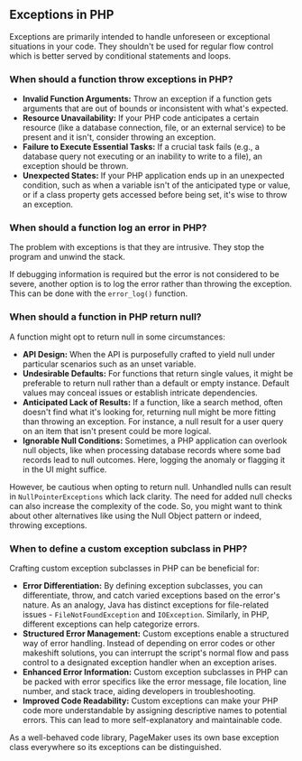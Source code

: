 ## Exceptions in PHP

Exceptions are primarily intended to handle unforeseen or exceptional situations in your code. They shouldn't be used for regular flow control which is better served by conditional statements and loops.

### When should a function throw exceptions in PHP?

* **Invalid Function Arguments:** Throw an exception if a function gets arguments that are out of bounds or inconsistent with what's expected.
* **Resource Unavailability:** If your PHP code anticipates a certain resource (like a database connection, file, or an external service) to be present and it isn't, consider throwing an exception.
* **Failure to Execute Essential Tasks:** If a crucial task fails (e.g., a database query not executing or an inability to write to a file), an exception should be thrown.
* **Unexpected States:** If your PHP application ends up in an unexpected condition, such as when a variable isn't of the anticipated type or value, or if a class property gets accessed before being set, it's wise to throw an exception.

### When should a function log an error in PHP?

The problem with exceptions is that they are intrusive. They stop the program and unwind the stack.

If debugging information is required but the error is not considered to be severe, another option is to log the error rather than throwing the exception. This can be done with the `error_log()` function.

### When should a function in PHP return null?

A function might opt to return null in some circumstances:

* **API Design:** When the API is purposefully crafted to yield null under particular scenarios such as an unset variable.
* **Undesirable Defaults:** For functions that return single values, it might be preferable to return null rather than a default or empty instance. Default values may conceal issues or establish intricate dependencies.
* **Anticipated Lack of Results:** If a function, like a search method, often doesn't find what it's looking for, returning null might be more fitting than throwing an exception. For instance, a null result for a user query on an item that isn't present could be more logical.
* **Ignorable Null Conditions:** Sometimes, a PHP application can overlook null objects, like when processing database records where some bad records lead to null outcomes. Here, logging the anomaly or flagging it in the UI might suffice.

However, be cautious when opting to return null. Unhandled nulls can result in `NullPointerExceptions` which lack clarity. The need for added null checks can also increase the complexity of the code. So, you might want to think about other alternatives like using the Null Object pattern or indeed, throwing exceptions.

### When to define a custom exception subclass in PHP?

Crafting custom exception subclasses in PHP can be beneficial for:

* **Error Differentiation:** By defining exception subclasses, you can differentiate, throw, and catch varied exceptions based on the error's nature. As an analogy, Java has distinct exceptions for file-related issues - `FileNotFoundException` and `IOException`. Similarly, in PHP, different exceptions can help categorize errors.
* **Structured Error Management:** Custom exceptions enable a structured way of error handling. Instead of depending on error codes or other makeshift solutions, you can interrupt the script's normal flow and pass control to a designated exception handler when an exception arises.
* **Enhanced Error Information:** Custom exception subclasses in PHP can be packed with error specifics like the error message, file location, line number, and stack trace, aiding developers in troubleshooting.
* **Improved Code Readability:** Custom exceptions can make your PHP code more understandable by assigning descriptive names to potential errors. This can lead to more self-explanatory and maintainable code.

As a well-behaved code library, PageMaker uses its own base exception class everywhere so its exceptions can be distinguished.

<!-- DSG/ChatGPT 7/25/2023 -->
